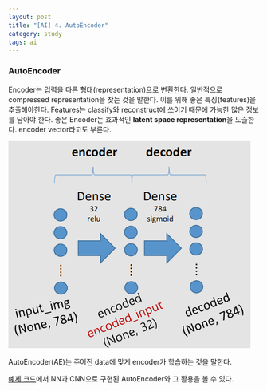 ```yaml
---
layout: post
title: "[AI] 4. AutoEncoder"
category: study
tags: ai
---
```


### AutoEncoder
Encoder는 입력을 다른 형태(representation)으로 변환한다.
일반적으로 compressed representation을 찾는 것을 말한다.
이를 위해 좋은 특징(features)을 추출해야한다.
Features는 classify와 reconstruct에 쓰이기 때문에 가능한 많은 정보를 담아야 한다.
좋은 Encoder는 효과적인 **latent space representation**을 도출한다. encoder vector라고도 부른다.

![AE using basic NN](/assets/img/2024-04-18/AE-using-basic-NN.png)

AutoEncoder(AE)는 주어진 data에 맞게 encoder가 학습하는 것을 말한다.

[예제 코드]에서 NN과 CNN으로 구현된 AutoEncoder와 그 활용을 볼 수 있다.



<!-- Links -->
[예제 코드]: https://github.com/baejaeho18/code/blob/main/0-Education/intro2AI/ch7-AE/AE.ipynb